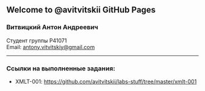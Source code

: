 ## Welcome to @avitvitskii GitHub Pages

### Витвицкий Антон Андреевич
Студент группы P41071 \
Email: <antony.vitvitskiy@gmail.com>
____________________________________________
### Ссылки на выполненные задания:
* XMLT-001: <https://github.com/avitvitskii/labs-stuff/tree/master/xmlt-001>
